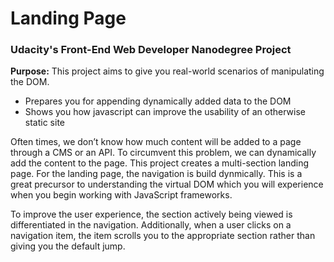 # Landing Page

### Udacity's Front-End Web Developer Nanodegree Project

**Purpose:** This project aims to give you real-world scenarios of manipulating the DOM. 
- Prepares you for appending dynamically added data to the DOM
- Shows you how javascript can improve the usability of an otherwise static site

Often times, we don’t know how much content will be added to a page through a CMS or an API. 
To circumvent this problem, we can dynamically add the content to the page. 
This project creates a multi-section landing page. For the landing page, the navigation is build dynmically.
This is a great precursor to understanding the virtual DOM which you will experience when you begin working with JavaScript frameworks.

To improve the user experience, the section actively being viewed is differentiated in the navigation. 
Additionally, when a user clicks on a navigation item, the item scrolls you to the appropriate section rather than giving you the default jump.
